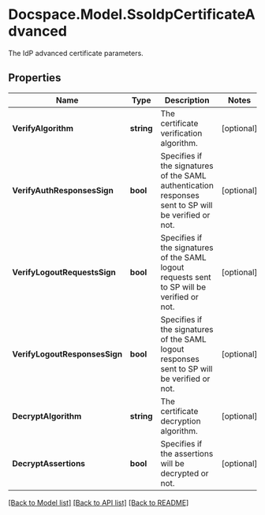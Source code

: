 # Docspace.Model.SsoIdpCertificateAdvanced
The IdP advanced certificate parameters.

## Properties

Name | Type | Description | Notes
------------ | ------------- | ------------- | -------------
**VerifyAlgorithm** | **string** | The certificate verification algorithm. | [optional] 
**VerifyAuthResponsesSign** | **bool** | Specifies if the signatures of the SAML authentication responses sent to SP will be verified or not. | [optional] 
**VerifyLogoutRequestsSign** | **bool** | Specifies if the signatures of the SAML logout requests sent to SP will be verified or not. | [optional] 
**VerifyLogoutResponsesSign** | **bool** | Specifies if the signatures of the SAML logout responses sent to SP will be verified or not. | [optional] 
**DecryptAlgorithm** | **string** | The certificate decryption algorithm. | [optional] 
**DecryptAssertions** | **bool** | Specifies if the assertions will be decrypted or not. | [optional] 

[[Back to Model list]](../README.md#documentation-for-models) [[Back to API list]](../README.md#documentation-for-api-endpoints) [[Back to README]](../README.md)

